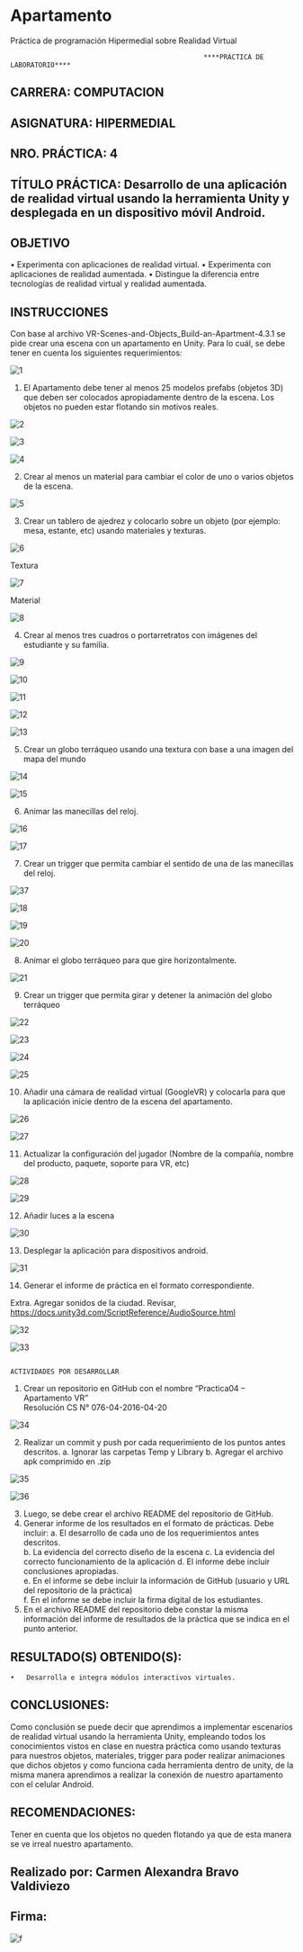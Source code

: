 # Apartamento
 Práctica de programación Hipermedial sobre Realidad Virtual
 
  
                                                    ****PRÁCTICA DE LABORATORIO****
 
 
## CARRERA: COMPUTACION 	
## ASIGNATURA: HIPERMEDIAL 
## NRO. PRÁCTICA: 	4 
## TÍTULO PRÁCTICA:  Desarrollo de una aplicación de realidad virtual usando la herramienta Unity y desplegada en un dispositivo móvil Android. 
 
## OBJETIVO  
 
•	Experimenta con aplicaciones de realidad virtual. 
•	Experimenta con aplicaciones de realidad aumentada. 
•	Distingue la diferencia entre tecnologías de realidad virtual y realidad aumentada.  

## INSTRUCCIONES  	 
Con base al archivo VR-Scenes-and-Objects_Build-an-Apartment-4.3.1 se pide crear una escena con un apartamento en Unity. Para lo cuál, se debe tener en cuenta los siguientes requerimientos: 
 
 ![1](https://user-images.githubusercontent.com/49033767/125205926-1902c000-e24a-11eb-99a6-2fdce7427e08.png)

 
1.	El Apartamento debe tener al menos 25 modelos prefabs (objetos 3D) que deben ser colocados apropiadamente dentro de la escena. Los objetos no pueden estar flotando sin motivos reales. 

 
![2](https://user-images.githubusercontent.com/49033767/125205927-199b5680-e24a-11eb-858d-ebe717b828df.png)

![3](https://user-images.githubusercontent.com/49033767/125205928-199b5680-e24a-11eb-8a69-5b84344df3fc.png)

![4](https://user-images.githubusercontent.com/49033767/125205929-199b5680-e24a-11eb-8a25-27b0c373c52a.png)
 
 
2.	Crear al menos un material para cambiar el color de uno o varios objetos de la escena. 

![5](https://user-images.githubusercontent.com/49033767/125205887-11431b80-e24a-11eb-84bd-6ce6b2cef523.png)
 
3.	Crear un tablero de ajedrez y colocarlo sobre un objeto (por ejemplo: mesa, estante, etc) usando materiales y texturas. 
 
![6](https://user-images.githubusercontent.com/49033767/125205889-12744880-e24a-11eb-99bf-4dba9c80c38d.png)


Textura
 
![7](https://user-images.githubusercontent.com/49033767/125205890-12744880-e24a-11eb-95a8-ed1f83f25a58.png)

Material

![8](https://user-images.githubusercontent.com/49033767/125205891-12744880-e24a-11eb-8003-e2a6cef53781.png) 

4.	Crear al menos tres cuadros o portarretratos con imágenes del estudiante y su familia. 
    


![9](https://user-images.githubusercontent.com/49033767/125205892-130cdf00-e24a-11eb-9a65-cfc273e7d59d.png)

![10](https://user-images.githubusercontent.com/49033767/125205893-130cdf00-e24a-11eb-9ab6-e9abf8e363a2.png)
  
![11](https://user-images.githubusercontent.com/49033767/125205894-130cdf00-e24a-11eb-9f9d-d8181fb1b25b.png)

![12](https://user-images.githubusercontent.com/49033767/125205896-13a57580-e24a-11eb-807b-93abf8ad23b1.png)  

![13](https://user-images.githubusercontent.com/49033767/125205897-13a57580-e24a-11eb-9e3e-48f2dc61b164.png)
 
5.	Crear un globo terráqueo usando una textura con base a una imagen del mapa del mundo 

![14](https://user-images.githubusercontent.com/49033767/125205898-13a57580-e24a-11eb-8446-940b90816085.png)

![15](https://user-images.githubusercontent.com/49033767/125205899-143e0c00-e24a-11eb-8cb2-4a1a5d2e2aa1.png)


6.	Animar las manecillas del reloj.  

![16](https://user-images.githubusercontent.com/49033767/125205900-143e0c00-e24a-11eb-829a-be24419a9ccc.png)

![17](https://user-images.githubusercontent.com/49033767/125205902-143e0c00-e24a-11eb-9244-7eaa1d0c666d.png)


7.	Crear un trigger que permita cambiar el sentido de una de las manecillas del reloj. 
    
![37](https://user-images.githubusercontent.com/49033767/125206045-afcf7c80-e24a-11eb-9b37-84058a10a4e5.png)

![18](https://user-images.githubusercontent.com/49033767/125205903-14d6a280-e24a-11eb-8783-e271539a714a.png)

![19](https://user-images.githubusercontent.com/49033767/125205904-14d6a280-e24a-11eb-8979-a4a4d95b25c8.png)

![20](https://user-images.githubusercontent.com/49033767/125205905-156f3900-e24a-11eb-9b15-37f8aa94842b.png)

8.	Animar el globo terráqueo para que gire horizontalmente. 

 ![21](https://user-images.githubusercontent.com/49033767/125205907-156f3900-e24a-11eb-8104-151b48b1a260.png)

9.	Crear un trigger que permita girar y detener la animación del globo terráqueo 
 
![22](https://user-images.githubusercontent.com/49033767/125205908-156f3900-e24a-11eb-8fd4-a354248e9465.png)

![23](https://user-images.githubusercontent.com/49033767/125205909-1607cf80-e24a-11eb-9986-e1c1d83347b9.png)

![24](https://user-images.githubusercontent.com/49033767/125205910-1607cf80-e24a-11eb-9c09-5b0e0cb283b7.png)

![25](https://user-images.githubusercontent.com/49033767/125205911-1607cf80-e24a-11eb-811d-49af2c5875c7.png)
 
 

10.	Añadir una cámara de realidad virtual (GoogleVR) y colocarla para que la aplicación inicie dentro de la escena del apartamento. 

![26](https://user-images.githubusercontent.com/49033767/125205912-16a06600-e24a-11eb-8187-ea2cb36aff62.png)

![27](https://user-images.githubusercontent.com/49033767/125205913-16a06600-e24a-11eb-9054-3204261db32f.png)

11.	Actualizar la configuración del jugador (Nombre de la compañía, nombre del producto, paquete, soporte para VR, etc) 
 
![28](https://user-images.githubusercontent.com/49033767/125205914-16a06600-e24a-11eb-9ff2-f16669bc3660.png)

![29](https://user-images.githubusercontent.com/49033767/125205915-1738fc80-e24a-11eb-9abf-cbd915e5eee4.png)

12.	Añadir luces a la escena 
 




![30](https://user-images.githubusercontent.com/49033767/125205916-1738fc80-e24a-11eb-8c88-bf6d63f2c672.png)





13.	Desplegar la aplicación para dispositivos android. 

![31](https://user-images.githubusercontent.com/49033767/125205918-17d19300-e24a-11eb-84f2-07f6571a4167.png)
 
14.	Generar el informe de práctica en el formato correspondiente. 
 
Extra. Agregar sonidos de la ciudad. Revisar, 
https://docs.unity3d.com/ScriptReference/AudioSource.html 

![32](https://user-images.githubusercontent.com/49033767/125205919-17d19300-e24a-11eb-8fe2-96bb50fa6487.png)

![33](https://user-images.githubusercontent.com/49033767/125205920-186a2980-e24a-11eb-9984-5e3b89cb897e.png)
 
 
 
 
                                                                   ACTIVIDADES POR DESARROLLAR  
                                                                           
1.	Crear un repositorio en GitHub con el nombre “Practica04 – Apartamento VR”  
Resolución CS N° 076-04-2016-04-20 

 ![34](https://user-images.githubusercontent.com/49033767/125205921-186a2980-e24a-11eb-8cd0-cf058938e555.png)
 
2. Realizar un commit y push por cada requerimiento de los puntos antes descritos. 
a.	Ignorar las carpetas Temp y Library 
b.	Agregar el archivo apk comprimido en .zip 

![35](https://user-images.githubusercontent.com/49033767/125205922-186a2980-e24a-11eb-8ca6-fb7c662e978e.png)

![36](https://user-images.githubusercontent.com/49033767/125205923-1902c000-e24a-11eb-986b-4743542e1d8e.png)

 
 
3. Luego, se debe crear el archivo README del repositorio de GitHub. 
4. Generar informe de los resultados en el formato de prácticas. Debe incluir: 
a.	El desarrollo de cada uno de los requerimientos antes descritos.  
b.	La evidencia del correcto diseño de la escena 
c.	La evidencia del correcto funcionamiento de la aplicación 
d.	El informe debe incluir conclusiones apropiadas.  
e.	En el informe se debe incluir la información de GitHub (usuario y URL del repositorio de la práctica)  
f.	En el informe se debe incluir la firma digital de los estudiantes. 
5. En el archivo README del repositorio debe constar la misma información del informe de resultados de la práctica que se indica en el punto anterior. 

## RESULTADO(S) OBTENIDO(S): 

	• 	Desarrolla e integra módulos interactivos virtuales. 
 
## CONCLUSIONES:  
Como conclusión se puede decir que aprendimos a implementar escenarios de realidad virtual usando la herramienta Unity, empleando todos los conocimientos vistos en clase en nuestra práctica como usando texturas para nuestros objetos, materiales, trigger para poder realizar animaciones que dichos objetos y como funciona cada herramienta dentro de unity, de la misma manera aprendimos a realizar la conexión de nuestro apartamento con el celular Android. 
 
## RECOMENDACIONES:  
 
Tener en cuenta que los objetos no queden flotando ya que de esta manera se ve irreal nuestro apartamento.

## Realizado por: Carmen Alexandra Bravo Valdiviezo

## Firma: 
![f](https://user-images.githubusercontent.com/49033767/125206520-5b79cc00-e24d-11eb-81c9-3f7476d8f001.png)


 


